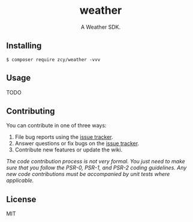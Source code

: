 <h1 align="center"> weather </h1>

<p align="center"> A Weather SDK.</p>


## Installing

```shell
$ composer require zcy/weather -vvv
```

## Usage

TODO

## Contributing

You can contribute in one of three ways:

1. File bug reports using the [issue tracker](https://github.com/zcy/weather/issues).
2. Answer questions or fix bugs on the [issue tracker](https://github.com/zcy/weather/issues).
3. Contribute new features or update the wiki.

_The code contribution process is not very formal. You just need to make sure that you follow the PSR-0, PSR-1, and PSR-2 coding guidelines. Any new code contributions must be accompanied by unit tests where applicable._

## License

MIT